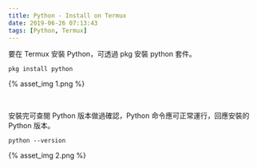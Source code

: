 ```yaml
---
title: Python - Install on Termux
date: 2019-06-26 07:13:43
tags: [Python, Termux]
---
```


要在 Termux 安裝 Python，可透過 pkg 安裝 python 套件。  

<!-- More -->

    pkg install python

{% asset_img 1.png %}

</br>


安裝完可查閱 Python 版本做過確認，Python 命令應可正常運行，回應安裝的 Python 版本。  

    python --version

{% asset_img 2.png %}
